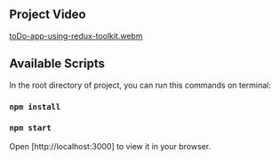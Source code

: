 ## Project Video
[toDo-app-using-redux-toolkit.webm](https://user-images.githubusercontent.com/114060450/215940912-e8a20c27-ea2f-4214-8915-9c38bf6d87f2.webm)

## Available Scripts

In the root directory of project, you can run this commands on terminal:
### `npm install`
### `npm start`

Open [http://localhost:3000] to view it in your browser.
